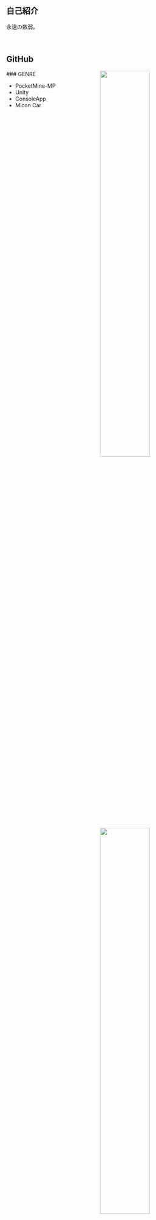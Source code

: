 ## 自己紹介
永遠の数弱。<br>
<br>
<br>

## GitHub
<a href="stat">
  <img src="https://github-readme-stats.vercel.app/api?username=rark7040&show_icons=true&theme=react&count_private=true&include_all_commits=true" width=51% align="right" />
  <img src="https://github-readme-stats.vercel.app/api/top-langs/?username=rark7040&layout=compact&theme=react" width=51% align="right"/>
</a>

<div "background-color: #333333;">
### GENRE

- PocketMine-MP
- Unity
- ConsoleApp
- Micon Car 


<a href="graph">
  <img src="https://activity-graph.herokuapp.com/graph?username=rark7040&theme=react-dark" width=100%/>
</a>
